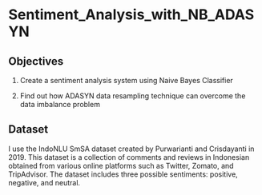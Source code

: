 # Sentiment_Analysis_with_NB_ADASYN

## Objectives

1.  Create a sentiment analysis system using Naive Bayes Classifier

2. Find out how ADASYN data resampling technique can overcome the data imbalance problem

## Dataset

I use the IndoNLU SmSA dataset created by Purwarianti and Crisdayanti in 2019. This dataset is a collection of comments and reviews in Indonesian obtained from various online platforms such as Twitter, Zomato, and TripAdvisor. The dataset includes three possible sentiments: positive, negative, and neutral.
